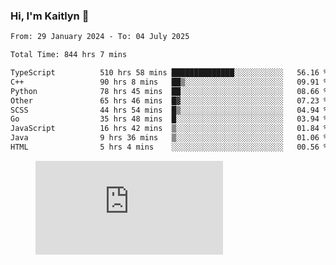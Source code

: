 ### Hi, I'm Kaitlyn 👋
<!--START_SECTION:waka-->

```txt
From: 29 January 2024 - To: 04 July 2025

Total Time: 844 hrs 7 mins

TypeScript          510 hrs 58 mins ██████████████░░░░░░░░░░░   56.16 %
C++                 90 hrs 8 mins   ██▒░░░░░░░░░░░░░░░░░░░░░░   09.91 %
Python              78 hrs 45 mins  ██░░░░░░░░░░░░░░░░░░░░░░░   08.66 %
Other               65 hrs 46 mins  █▓░░░░░░░░░░░░░░░░░░░░░░░   07.23 %
SCSS                44 hrs 54 mins  █▒░░░░░░░░░░░░░░░░░░░░░░░   04.94 %
Go                  35 hrs 48 mins  █░░░░░░░░░░░░░░░░░░░░░░░░   03.94 %
JavaScript          16 hrs 42 mins  ▒░░░░░░░░░░░░░░░░░░░░░░░░   01.84 %
Java                9 hrs 36 mins   ▒░░░░░░░░░░░░░░░░░░░░░░░░   01.06 %
HTML                5 hrs 4 mins    ░░░░░░░░░░░░░░░░░░░░░░░░░   00.56 %
```

<!--END_SECTION:waka-->

<figure><embed src="https://wakatime.com/share/@018d58bc-3d22-46c9-b2d7-4ed36fb8172d/243b5d9b-77cd-4133-89ff-dcc8f225fa18.svg"></embed></figure>
